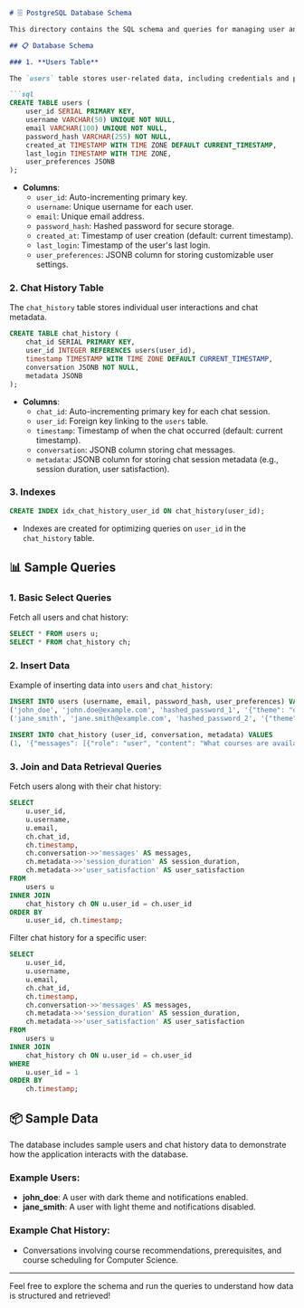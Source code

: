```markdown
# 🗄️ PostgreSQL Database Schema

This directory contains the SQL schema and queries for managing user and chat history data in a PostgreSQL database. The schema includes tables for storing user information and chat interactions, along with queries for data retrieval and analysis.

## 📋 Database Schema

### 1. **Users Table**

The `users` table stores user-related data, including credentials and preferences.

```sql
CREATE TABLE users (
    user_id SERIAL PRIMARY KEY,
    username VARCHAR(50) UNIQUE NOT NULL,
    email VARCHAR(100) UNIQUE NOT NULL,
    password_hash VARCHAR(255) NOT NULL,
    created_at TIMESTAMP WITH TIME ZONE DEFAULT CURRENT_TIMESTAMP,
    last_login TIMESTAMP WITH TIME ZONE,
    user_preferences JSONB
);
```

- **Columns**:
  - `user_id`: Auto-incrementing primary key.
  - `username`: Unique username for each user.
  - `email`: Unique email address.
  - `password_hash`: Hashed password for secure storage.
  - `created_at`: Timestamp of user creation (default: current timestamp).
  - `last_login`: Timestamp of the user's last login.
  - `user_preferences`: JSONB column for storing customizable user settings.

### 2. **Chat History Table**

The `chat_history` table stores individual user interactions and chat metadata.

```sql
CREATE TABLE chat_history (
    chat_id SERIAL PRIMARY KEY,
    user_id INTEGER REFERENCES users(user_id),
    timestamp TIMESTAMP WITH TIME ZONE DEFAULT CURRENT_TIMESTAMP,
    conversation JSONB NOT NULL,
    metadata JSONB
);
```

- **Columns**:
  - `chat_id`: Auto-incrementing primary key for each chat session.
  - `user_id`: Foreign key linking to the `users` table.
  - `timestamp`: Timestamp of when the chat occurred (default: current timestamp).
  - `conversation`: JSONB column storing chat messages.
  - `metadata`: JSONB column for storing chat session metadata (e.g., session duration, user satisfaction).

### 3. **Indexes**

```sql
CREATE INDEX idx_chat_history_user_id ON chat_history(user_id);
```

- Indexes are created for optimizing queries on `user_id` in the `chat_history` table.

## 📊 Sample Queries

### 1. **Basic Select Queries**

Fetch all users and chat history:

```sql
SELECT * FROM users u;
SELECT * FROM chat_history ch;
```

### 2. **Insert Data**

Example of inserting data into `users` and `chat_history`:

```sql
INSERT INTO users (username, email, password_hash, user_preferences) VALUES
('john_doe', 'john.doe@example.com', 'hashed_password_1', '{"theme": "dark", "notifications": true}'),
('jane_smith', 'jane.smith@example.com', 'hashed_password_2', '{"theme": "light", "notifications": false}');
```

```sql
INSERT INTO chat_history (user_id, conversation, metadata) VALUES
(1, '{"messages": [{"role": "user", "content": "What courses are available for Computer Science?"}, {"role": "assistant", "content": "There are several courses available ..."}]}', '{"session_duration": 120, "user_satisfaction": 4}');
```

### 3. **Join and Data Retrieval Queries**

Fetch users along with their chat history:

```sql
SELECT 
    u.user_id,
    u.username,
    u.email,
    ch.chat_id,
    ch.timestamp,
    ch.conversation->>'messages' AS messages,
    ch.metadata->>'session_duration' AS session_duration,
    ch.metadata->>'user_satisfaction' AS user_satisfaction
FROM 
    users u
INNER JOIN 
    chat_history ch ON u.user_id = ch.user_id
ORDER BY 
    u.user_id, ch.timestamp;
```

Filter chat history for a specific user:

```sql
SELECT 
    u.user_id,
    u.username,
    u.email,
    ch.chat_id,
    ch.timestamp,
    ch.conversation->>'messages' AS messages,
    ch.metadata->>'session_duration' AS session_duration,
    ch.metadata->>'user_satisfaction' AS user_satisfaction
FROM 
    users u
INNER JOIN 
    chat_history ch ON u.user_id = ch.user_id
WHERE 
    u.user_id = 1
ORDER BY 
    ch.timestamp;
```

## 📦 Sample Data

The database includes sample users and chat history data to demonstrate how the application interacts with the database.

### Example Users:
- **john_doe**: A user with dark theme and notifications enabled.
- **jane_smith**: A user with light theme and notifications disabled.

### Example Chat History:
- Conversations involving course recommendations, prerequisites, and course scheduling for Computer Science.

---

Feel free to explore the schema and run the queries to understand how data is structured and retrieved!
```